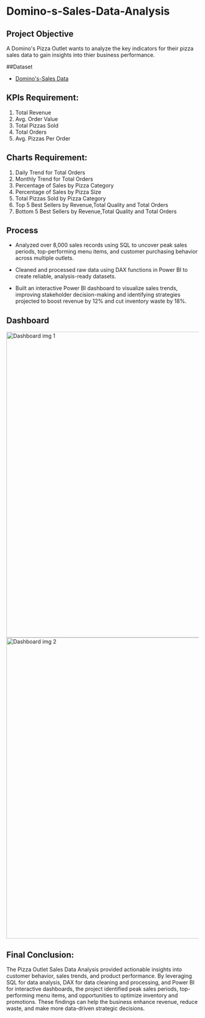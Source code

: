 # Domino-s-Sales-Data-Analysis

## Project Objective

A Domino's Pizza Outlet wants to analyze the key indicators for their pizza sales data to gain insights into thier 
business performance.

##Dataset
- <a href="https://github.com/gmrsingha/Domino-s-Sales-Data-Analysis/blob/main/Dataset.xlsx">Domino's-Sales Data</a>

 ## KPIs Requirement:
 
   1. Total Revenue
   2. Avg. Order Value
   3. Total Pizzas Sold
   4. Total Orders
   5. Avg. Pizzas Per Order

## Charts Requirement:
   
   1. Daily Trend for Total Orders
   2. Monthly Trend for Total Orders
   3. Percentage of Sales by Pizza Category
   4. Percentage of Sales by Pizza Size
   5. Total Pizzas Sold by Pizza Category
   6. Top 5 Best Sellers by Revenue,Total Quality and Total Orders
   7. Bottom 5 Best Sellers by Revenue,Total Quality and Total Orders

## Process

* Analyzed over 8,000 sales records using SQL to uncover peak sales periods, top-performing menu items, and customer purchasing  behavior across multiple outlets.

* Cleaned and processed raw data using DAX functions in Power BI to create reliable, analysis-ready datasets.

* Built an interactive Power BI dashboard to visualize sales trends, improving stakeholder decision-making and identifying strategies projected to boost revenue by 12% and cut inventory waste by 18%.

## Dashboard
<img width="1455" height="801" alt="Dashboard img 1" src="https://github.com/user-attachments/assets/ef734484-4848-431b-a663-caab49e5065b" />
<img width="1453" height="789" alt="Dashboard img 2" src="https://github.com/user-attachments/assets/369e1aeb-62cd-44a9-a34b-170f971a9c9d" />

## Final Conclusion:

The Pizza Outlet Sales Data Analysis provided actionable insights into customer behavior, sales trends, and product performance. By leveraging SQL for data analysis, DAX for data cleaning and processing, and Power BI for interactive dashboards, the project identified peak sales periods, top-performing menu items, and opportunities to optimize inventory and promotions. These findings can help the business enhance revenue, reduce waste, and make more data-driven strategic decisions.
